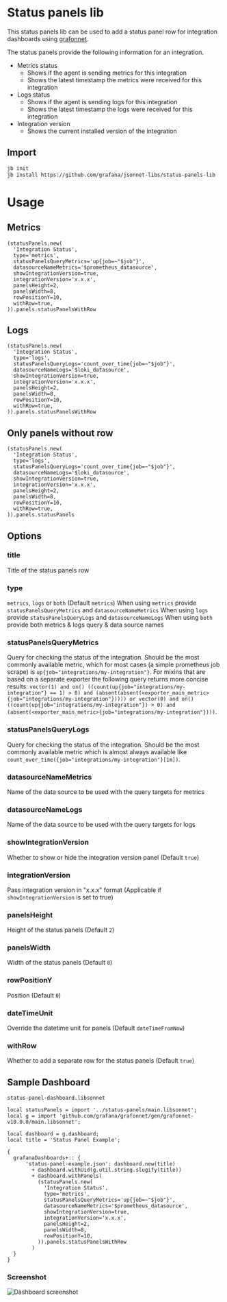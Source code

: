# Status panels lib

This status panels lib can be used to add a status panel row for integration dashboards using [grafonnet](https://github.com/grafana/grafonnet).

The status panels provide the following information for an integration.

- Metrics status
  - Shows if the agent is sending metrics for this integration
  - Shows the latest timestamp the metrics were received for this integration
- Logs status
  - Shows if the agent is sending logs for this integration
  - Shows the latest timestamp the logs were received for this integration
- Integration version
  - Shows the current installed version of the integration

## Import

```sh
jb init
jb install https://github.com/grafana/jsonnet-libs/status-panels-lib
```

# Usage

## Metrics

```
(statusPanels.new(
  'Integration Status',
  type='metrics',
  statusPanelsQueryMetrics='up{job=~"$job"}',
  datasourceNameMetrics='$prometheus_datasource',
  showIntegrationVersion=true,
  integrationVersion='x.x.x',
  panelsHeight=2,
  panelsWidth=8,
  rowPositionY=10,
  withRow=true,
)).panels.statusPanelsWithRow
```

## Logs

```
(statusPanels.new(
  'Integration Status',
  type='logs',
  statusPanelsQueryLogs='count_over_time{job=~"$job"}',
  datasourceNameLogs='$loki_datasource',
  showIntegrationVersion=true,
  integrationVersion='x.x.x',
  panelsHeight=2,
  panelsWidth=8,
  rowPositionY=10,
  withRow=true,
)).panels.statusPanelsWithRow
```

## Only panels without row

```
(statusPanels.new(
  'Integration Status',
  type='logs',
  statusPanelsQueryLogs='count_over_time{job=~"$job"}',
  datasourceNameLogs='$loki_datasource',
  showIntegrationVersion=true,
  integrationVersion='x.x.x',
  panelsHeight=2,
  panelsWidth=8,
  rowPositionY=10,
  withRow=true,
)).panels.statusPanels
```

## Options

### title

Title of the status panels row

### type

`metrics`, `logs` or `both` (Default `metrics`)
When using `metrics` provide `statusPanelsQueryMetrics` and `datasourceNameMetrics`
When using `logs` provide `statusPanelsQueryLogs` and `datasourceNameLogs`
When using `both` provide both metrics & logs query & data source names

### statusPanelsQueryMetrics

Query for checking the status of the integration. Should be the most commonly available metric, which for most cases (a simple prometheus job scrape) is `up{job="integrations/my-integration"}`. For mixins that are based on a separate exporter the following query returns more concise results: `vector(1) and on() ((count(up{job="integrations/my-integration"} == 1) > 0) and (absent(absent(<exporter_main_metric>{job="integrations/my-integration"})))) or vector(0) and on() ((count(up{job="integrations/my-integration"}) > 0) and (absent(<exporter_main_metric>{job="integrations/my-integration"})))`.

### statusPanelsQueryLogs

Query for checking the status of the integration. Should be the most commonly available metric which is almost always available like `count_over_time({job="integrations/my-integration"}[1m])`.

### datasourceNameMetrics

Name of the data source to be used with the query targets for metrics

### datasourceNameLogs

Name of the data source to be used with the query targets for logs

### showIntegrationVersion

Whether to show or hide the integration version panel (Default `true`)

### integrationVersion

Pass integration version in "x.x.x" format (Applicable if `showIntegrationVersion` is set to true)

### panelsHeight

Height of the status panels (Default `2`)

### panelsWidth

Width of the status panels (Default `8`)

### rowPositionY

Position (Default `0`)

### dateTimeUnit

Override the datetime unit for panels (Default `dateTimeFromNow`)

### withRow

Whether to add a separate row for the status panels (Default `true`)

## Sample Dashboard

`status-panel-dashboard.libsonnet`

```
local statusPanels = import '../status-panels/main.libsonnet';
local g = import 'github.com/grafana/grafonnet/gen/grafonnet-v10.0.0/main.libsonnet';

local dashboard = g.dashboard;
local title = 'Status Panel Example';

{
  grafanaDashboards+:: {
      'status-panel-example.json': dashboard.new(title)
        + dashboard.withUid(g.util.string.slugify(title))
        + dashboard.withPanels(
          (statusPanels.new(
            'Integration Status',
            type='metrics',
            statusPanelsQueryMetrics='up{job=~"$job"}',
            datasourceNameMetrics='$prometheus_datasource',
            showIntegrationVersion=true,
            integrationVersion='x.x.x',
            panelsHeight=2,
            panelsWidth=8,
            rowPositionY=10,
          )).panels.statusPanelsWithRow
        )
  }
}

```

### Screenshot

![Dashboard screenshot](https://github.com/grafana/jsonnet-libs/assets/17196882/a9eee5ab-b2a8-4ed5-b473-7e1fc27c8ec0)
